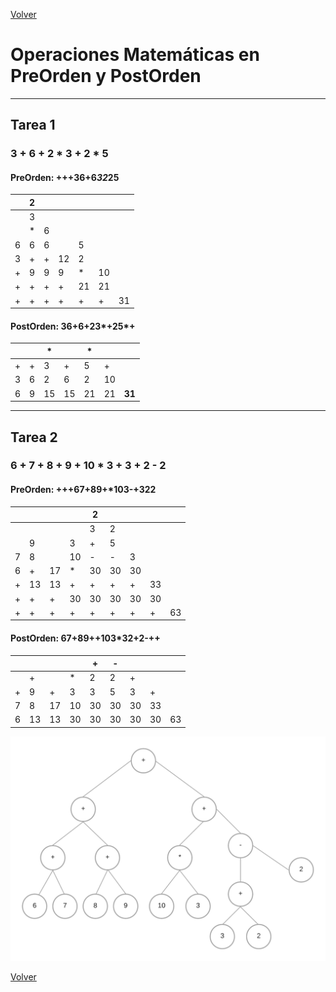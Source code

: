 [Volver](../README.md)

# Operaciones Matemáticas en PreOrden y PostOrden
---
## Tarea 1

### 3 + 6 + 2 * 3 + 2 * 5

#### PreOrden: +++36+6*32*25

|  | 2 |  |  |  |  |  |
| --- | --- | --- | --- | --- | --- | --- |
|  | 3 |  |  |  |  |  |
|  | * | 6 |  |  |  |  |
| 6 | 6 | 6 |  | 5 |  |  |
| 3 | + | + | 12 | 2 |  |  |
| + | 9 | 9 | 9 | * | 10 |  |
| + | + | + | + | 21 | 21 |  |
| + | + | + | + | + | + | 31 |

#### PostOrden: 36+6+23*+25*+ 

|  |  | * |  | * |  |  |
| --- | --- | --- | --- | --- | --- | --- |
| + | + | 3 | + | 5 | + |  |
| 3 | 6 | 2 | 6 | 2 | 10 |  |
| 6 | 9 | 15 | 15 | 21 | 21 | **31** |

---

## Tarea 2

### 6 + 7 + 8 + 9 + 10 * 3 + 3 + 2 - 2

#### PreOrden: +++67+89+*103-+322

|  |  |  |  | 2 |  |  |  |  |
| --- | --- | --- | --- | --- | --- | --- | --- | --- |
|  |  |  |  | 3 | 2 |  |  |  |
|  | 9 |  | 3 | + | 5 |  |  |  |
| 7 | 8 |  | 10 | - | - | 3 |  |  |
| 6 | + | 17 | * | 30 | 30 | 30 |  |  |
| + | 13 | 13 | + | + | + | + | 33 |  |
| + | + | + | 30 | 30 | 30 | 30 | 30 |  |
| + | + | + | + | + | + | + | + | 63 |

#### PostOrden: 67+89++103*32+2-++

|  |  |  |  | + | - |  |  |  |
| --- | --- | --- | --- | --- | --- | --- | --- | --- |
|  | + |  | * | 2 | 2 | + |  |  |
| + | 9 | + | 3 | 3 | 5 | 3 | + |  |
| 7 | 8 | 17 | 10 | 30 | 30 | 30 | 33 |  |
| 6 | 13 | 13 | 30 | 30 | 30 | 30 | 30 | 63 |

![Arbol binario](./6+7+8+9+10x3+3+2-2.png)

[Volver](../README.md)